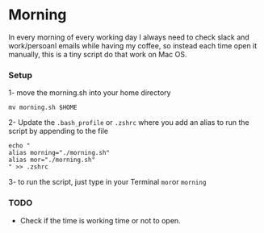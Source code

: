 # Morning
In every morning of every working day I always need to check slack and work/persoanl emails while having my coffee, so instead each time open it manually, this is a tiny script do that work on Mac OS.


### Setup
1- move the morning.sh into your home directory 
```Shell 
mv morning.sh $HOME
```

2- Update the `.bash_profile` or `.zshrc` where you add an alias to run the script by appending to the file
```Shell 
echo " 
alias morning="./morning.sh"
alias mor="./morning.sh"
" >> .zshrc
```

3- to run the script, just type in your Terminal `mor`or `morning`

### TODO
- Check if the time is working time or not to open.

